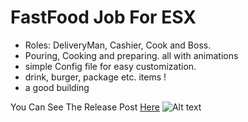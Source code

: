 # FastFood Job For ESX
* Roles: DeliveryMan, Cashier, Cook and Boss.
* Pouring, Cooking and preparing. all with animations
* simple Config file for easy customization.
* drink, burger, package etc. items !
* a good building

You Can See The Release Post [Here]()
![Alt text](https://i.imgur.com/kkciLLl.jpeg)

